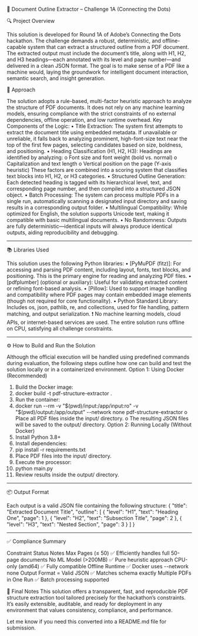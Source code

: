 📄 Document Outline Extractor – Challenge 1A (Connecting the Dots)


🔍 Project Overview

This solution is developed for Round 1A of Adobe’s Connecting the Dots hackathon. The challenge demands a robust, deterministic, and offline-capable system that can extract a structured outline from a PDF document. The extracted output must include the document’s title, along with H1, H2, and H3 headings—each annotated with its level and page number—and delivered in a clean JSON format.
The goal is to make sense of a PDF like a machine would, laying the groundwork for intelligent document interaction, semantic search, and insight generation.

🧠 Approach

The solution adopts a rule-based, multi-factor heuristic approach to analyze the structure of PDF documents. It does not rely on any machine learning models, ensuring compliance with the strict constraints of no external dependencies, offline operation, and low runtime overhead.
Key Components of the Logic:
•	Title Extraction:
The system first attempts to extract the document title using embedded metadata. If unavailable or unreliable, it falls back to analyzing prominent, high-font-size text near the top of the first few pages, selecting candidates based on size, boldness, and positioning.
•	Heading Classification (H1, H2, H3):
Headings are identified by analyzing:
o	Font size and font weight (bold vs. normal)
o	Capitalization and text length
o	Vertical position on the page (Y-axis heuristic)
These factors are combined into a scoring system that classifies text blocks into H1, H2, or H3 categories.
•	Structured Outline Generation:
Each detected heading is tagged with its hierarchical level, text, and corresponding page number, and then compiled into a structured JSON object.
•	Batch Processing:
The system can process multiple PDFs in a single run, automatically scanning a designated input directory and saving results in a corresponding output folder.
•	Multilingual Compatibility:
While optimized for English, the solution supports Unicode text, making it compatible with basic multilingual documents.
•	No Randomness:
Outputs are fully deterministic—identical inputs will always produce identical outputs, aiding reproducibility and debugging.
________________________________________
📚 Libraries Used

This solution uses the following Python libraries:
•	[PyMuPDF (fitz)]: For accessing and parsing PDF content, including layout, fonts, text blocks, and positioning. This is the primary engine for reading and analyzing PDF files.
•	[pdfplumber] (optional or auxiliary): Useful for validating extracted content or refining font-based analysis.
•	[Pillow]: Used to support image handling and compatibility where PDF pages may contain embedded image elements (though not required for core functionality).
•	Python Standard Library: Includes os, json, pathlib, re, and collections, used for file handling, pattern matching, and output serialization.
❗ No machine learning models, cloud APIs, or internet-based services are used. The entire solution runs offline on CPU, satisfying all challenge constraints.
________________________________________
⚙️ How to Build and Run the Solution

Although the official execution will be handled using predefined commands during evaluation, the following steps outline how one can build and test the solution locally or in a containerized environment.
Option 1: Using Docker (Recommended)
1.	Build the Docker image:
2.	docker build -t pdf-structure-extractor .
3.	Run the container:
4.	docker run --rm -v "$(pwd)/input:/app/input:ro" -v "$(pwd)/output:/app/output" --network none pdf-structure-extractor
o	Place all PDF files inside the input/ directory.
o	The resulting JSON files will be saved to the output/ directory.
Option 2: Running Locally (Without Docker)
1.	Install Python 3.8+
2.	Install dependencies:
3.	pip install -r requirements.txt
4.	Place PDF files into the input/ directory.
5.	Execute the processor:
6.	python main.py
7.	Review results inside the output/ directory.
________________________________________
📦 Output Format

Each output is a valid JSON file containing the following structure:
{
  "title": "Extracted Document Title",
  "outline": [
    { "level": "H1", "text": "Heading One", "page": 1 },
    { "level": "H2", "text": "Subsection Title", "page": 2 },
    { "level": "H3", "text": "Nested Section", "page": 3 }
  ]
}
________________________________________
✅ Compliance Summary

Constraint	Status	Notes
Max Pages (≤ 50)	✅	Efficiently handles full 50-page documents
No ML Model (>200MB)	✅	Pure heuristic approach
CPU-only (amd64)	✅	Fully compatible
Offline Runtime	✅	Docker uses --network none
Output Format = Valid JSON	✅	Matches schema exactly
Multiple PDFs in One Run	✅	Batch processing supported

🏁 Final Notes
This solution offers a transparent, fast, and reproducible PDF structure extraction tool tailored precisely for the hackathon’s constraints. It’s easily extensible, auditable, and ready for deployment in any environment that values consistency, compliance, and performance.

Let me know if you need this converted into a README.md file for submission.

